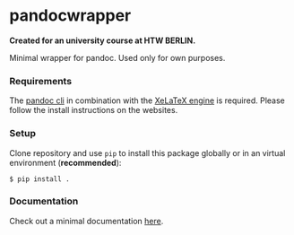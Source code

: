 # pandocwrapper

**Created for an university course at HTW BERLIN.**

Minimal wrapper for pandoc. Used only for own purposes.

### Requirements

The [pandoc cli](https://pandoc.org/installing.html) in combination with the [XeLaTeX engine](http://www.texts.io/support/0001/) is required. Please follow the install instructions on the websites.

### Setup

Clone repository and use `pip` to install this package globally or in an virtual environment (**recommended**):

 `$ pip install .`

### Documentation

Check out a minimal documentation [here](https://jakobfp.github.io/pandocwrapper/).
